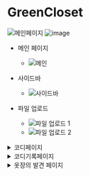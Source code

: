 # GreenCloset

![메인페이지](https://github.com/S2MiniS2/GreenCloset/raw/master/assets/97283810/d461f8b7-414d-4858-9977-943c2031f1c7.png)
![image](https://github.com/S2MiniS2/GreenCloset/assets/97283810/6b168df6-ae3a-4551-a395-b3d1671c808b)

- 메인 페이지
  - ![메인](https://github.com/S2MiniS2/GreenCloset/raw/master/assets/97283810/d461f8b7-414d-4858-9977-943c2031f1c7.png)

- 사이드바
  - ![사이드바](https://github.com/S2MiniS2/GreenCloset/raw/master/assets/97283810/85438d0f-62cc-4a21-93ae-59a22e229fbd.png)

- 파일 업로드
  - ![파일 업로드 1](https://github.com/S2MiniS2/GreenCloset/raw/master/assets/97283810/d8edc577-dfcc-4f51-9b7e-3106cb0ca374.png)
  - ![파일 업로드 2](https://github.com/S2MiniS2/GreenCloset/raw/master/assets/97283810/d8185b8a-7e19-4483-a661-aa0e971642ed.png)

<details>
<summary>코디페이지</summary>
<div markdown="1">
![코디페이지](https://github.com/S2MiniS2/GreenCloset/raw/master/assets/97283810/4135fdc7-a5cd-48b5-971e-1ca5c40baa04.png)
</div>
</details>

<details>
<summary>코디기록페이지</summary>
<div markdown="1">
![코디기록페이지](https://github.com/S2MiniS2/GreenCloset/raw/master/assets/97283810/5ea5d3ef-706d-4abf-9c84-0fb003c27909.png)
</div>
</details>

<details>
<summary>옷장의 발견 페이지</summary>
<div markdown="1">
![옷장의 발견 페이지](https://github.com/S2MiniS2/GreenCloset/raw/master/assets/97283810/5ea5d3ef-706d-4abf-9c84-0fb003c27909.png)
</div>
</details>
